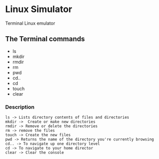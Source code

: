 # Linux Simulator

Terminal Linux emulator

## The Terminal commands
 * ls
 * mkdir
 * rmdir
 * rm
 * pwd
 * cd..
 * cd
 * touch
 * clear

### Description
```
ls -> Lists directory contents of files and directories
mkdir ->  Create or make new directories
rmdir -> Remove or delete the directories
rm -> remove the files
touch -> Create the new files 
pwd -> Returns the name of the directory you're currently browsing
cd.. -> To navigate up one directory level
cd -> To navigate to your home director
clear -> Clear the console
```
